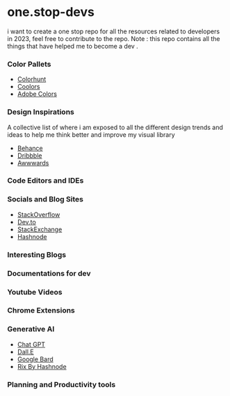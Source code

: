 # one.stop-devs
i want to create a one stop repo for all the resources related to developers in 2023, feel free to contribute to the repo. Note : this repo contains all the things that have helped me to become a dev .

### Color Pallets
- [Colorhunt](https://colorhunt.co/)
- [Coolors](https://coolors.co/)
- [Adobe Colors](https://color.adobe.com/)
### Design Inspirations 
A collective list of where i am exposed to all the different design trends and ideas to help me think better and improve my visual library
- [Behance](https://www.behance.net/)
- [Dribbble](https://dribbble.com/)
- [Awwwards](https://www.awwwards.com/)
### Code Editors and IDEs 
### Socials and Blog Sites 
- [StackOverflow](https://stackoverflow.com/)
- [Dev.to](https://dev.to/)
- [StackExchange](https://stackexchange.com/)
- [Hashnode](https://hashnode.com/)
### Interesting Blogs
### Documentations for dev
### Youtube Videos 
### Chrome Extensions
### Generative AI
- [Chat GPT](https://chat.openai.com/)
- [Dall.E](https://labs.openai.com/)
- [Google Bard](https://bard.google.com/)
- [Rix By Hashnode](https://hashnode.com/rix)
### Planning and Productivity tools


 

